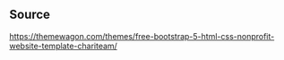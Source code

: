 ## Source

https://themewagon.com/themes/free-bootstrap-5-html-css-nonprofit-website-template-chariteam/
